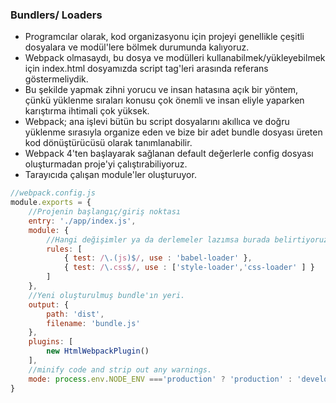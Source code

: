 ### Bundlers/ Loaders
- Programcılar olarak, kod organizasyonu için projeyi genellikle çeşitli dosyalara ve modül'lere bölmek durumunda kalıyoruz.
- Webpack olmasaydı, bu dosya ve modülleri kullanabilmek/yükleyebilmek için index.html dosyamızda script tag'leri arasında referans göstermeliydik.
- Bu şekilde yapmak zihni yorucu ve insan hatasına açık bir yöntem, çünkü yüklenme sıraları konusu çok önemli ve insan eliyle yaparken karıştırma ihtimali çok yüksek.
- Webpack; ana işlevi bütün bu script dosyalarını akıllıca ve doğru yüklenme sırasıyla organize eden ve bize bir adet bundle dosyası üreten kod dönüştürücüsü olarak tanımlanabilir.
- Webpack 4'ten başlayarak sağlanan default değerlerle config dosyası oluşturmadan proje'yi çalıştırabiliyoruz.
- Tarayıcıda çalışan module'ler oluşturuyor.

```javascript
//webpack.config.js
module.exports = {
	//Projenin başlangıç/giriş noktası
	entry: './app/index.js',
	module: {
		//Hangi değişimler ya da derlemeler lazımsa burada belirtiyoruz.
		rules: [
			{ test: /\.(js)$/, use : 'babel-loader' },
			{ test: /\.css$/, use : ['style-loader','css-loader' ] } 
		]
	},
	//Yeni oluşturulmuş bundle'ın yeri.
	output: {
		path: 'dist',
		filename: 'bundle.js'
	},
	plugins: [
		new HtmlWebpackPlugin()
	],
	//minify code and strip out any warnings.
	mode: process.env.NODE_ENV ==='production' ? 'production' : 'development'
}

```